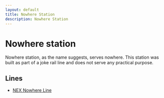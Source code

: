 ```yaml
---
layout: default
title: Nowhere Station
description: Nowhere Station
---
```


# Nowhere station

Nowhere station, as the name suggests, serves nowhere. This station was built as
part of a joke rail line and does not serve any practical purpose.

## Lines

- [NEX Nowhere Line](/rail-lines/nex-nowhere-line)
